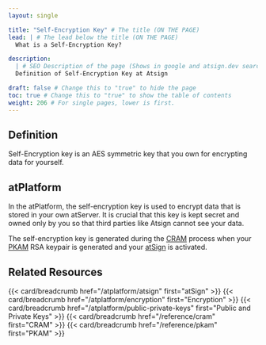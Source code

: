 ```yaml
---
layout: single

title: "Self-Encryption Key" # The title (ON THE PAGE)
lead: | # The lead below the title (ON THE PAGE)
  What is a Self-Encryption Key?

description:
  | # SEO Description of the page (Shows in google and atsign.dev search)
  Definition of Self-Encryption Key at Atsign

draft: false # Change this to "true" to hide the page
toc: true # Change this to "true" to show the table of contents
weight: 206 # For single pages, lower is first.
---
```


## Definition

Self-Encryption key is an AES symmetric key that you own for encrypting data for yourself.

## atPlatform

In the atPlatform, the self-encryption key is used to encrypt data that is stored in your own atServer. It is crucial that this key is kept secret and owned only by you so that third parties like Atsign cannot see your data.

The self-encryption key is generated during the [CRAM](/reference/cram) process when your [PKAM](/reference/pkam) RSA keypair is generated and your [atSign](/reference/atsign) is activated.

## Related Resources

{{< card/breadcrumb href="/atplatform/atsign" first="atSign" >}}
{{< card/breadcrumb href="/atplatform/encryption" first="Encryption" >}}
{{< card/breadcrumb href="/atplatform/public-private-keys" first="Public and Private Keys" >}}
{{< card/breadcrumb href="/reference/cram" first="CRAM" >}}
{{< card/breadcrumb href="/reference/pkam" first="PKAM" >}}
